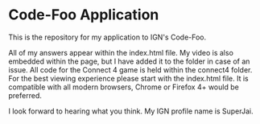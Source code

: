 Code-Foo Application
====================

This is the repository for my application to IGN's Code-Foo.

All of my answers appear within the index.html file. My video is also embedded within the page, but I have added it to the folder in case of an issue. All code for the Connect 4 game is held within the connect4 folder. For the best viewing experience please start with the index.html file. It is compatible with all modern browsers, Chrome or Firefox 4+ would be preferred.

I look forward to hearing what you think.
My IGN profile name is SuperJai.